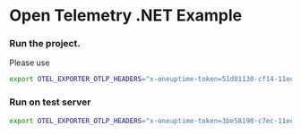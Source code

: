 # Open Telemetry .NET Example

### Run the project.

Please use

```bash
export OTEL_EXPORTER_OTLP_HEADERS="x-oneuptime-token=51d01130-cf14-11ee-a74d-1364f8ef0ac6" && export OTEL_EXPORTER_OTLP_ENDPOINT="http://localhost" && dotnet run --urls=http://localhost:7856/
```

### Run on test server

```bash
export OTEL_EXPORTER_OTLP_HEADERS="x-oneuptime-token=3be58190-c7ec-11ee-8e5e-3952f961cde5" && export OTEL_EXPORTER_OTLP_ENDPOINT="https://test-otlp.uptime.cbsretail.net" && dotnet run --urls=http://localhost:7856/
```
